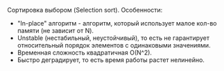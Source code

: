 Сортировка выбором (Selection sort).
Особенности:
- "In-place" алгоритм - алгоритм, который использует малое кол-во памяти (не зависит от N).
- Unstable (нестабильный, неустойчивый), то есть не гарантирует относительный порядок элементов с одинаковыми значениями.
- Временная сложность квадратичная O(N^2).
- Быстро деградирует, то есть время работы растет нелинейно.
    
